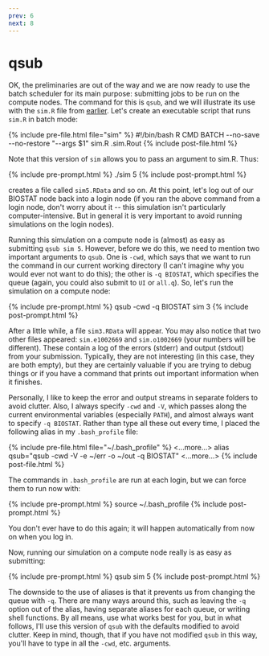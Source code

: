 ```yaml
---
prev: 6
next: 8
---
```


# qsub

OK, the preliminaries are out of the way and we are now ready to use the batch scheduler for its main purpose: submitting jobs to be run on the compute nodes.  The command for this is `qsub`, and we will illustrate its use with the `sim.R` file from [earlier](ii.html).  Let's create an executable script that runs `sim.R` in batch mode:

{% include pre-file.html file="sim" %}
#!/bin/bash
R CMD BATCH --no-save --no-restore "--args $1" sim.R .sim.Rout
{% include post-file.html %}

Note that this version of `sim` allows you to pass an argument to sim.R.  Thus:

{% include pre-prompt.html %}
./sim 5
{% include post-prompt.html %}

creates a file called `sim5.RData` and so on.  At this point, let's log out of our BIOSTAT node back into a login node (if you ran the above command from a login node, don't worry about it -- this simulation isn't particularly computer-intensive.  But in general it is very important to avoid running simulations on the login nodes).

Running this simulation on a compute node is (almost) as easy as submitting `qsub sim 5`.  However, before we do this, we need to mention two important arguments to `qsub`.  One is `-cwd`, which says that we want to run the command in our current working directory (I can't imagine why you would ever not want to do this); the other is `-q BIOSTAT`, which specifies the queue (again, you could also submit to `UI` or `all.q`).  So, let's run the simulation on a compute node:

{% include pre-prompt.html %}
qsub -cwd -q BIOSTAT sim 3
{% include post-prompt.html %}

After a little while, a file `sim3.RData` will appear.  You may also notice that two other files appeared: `sim.e1002669` and `sim.o1002669` (your numbers will be different).  These contain a log of the errors (stderr) and output (stdout) from your submission.  Typically, they are not interesting (in this case, they are both empty), but they are certainly valuable if you are trying to debug things or if you have a command that prints out important information when it finishes.

Personally, I like to keep the error and output streams in separate folders to avoid clutter.  Also, I always specify `-cwd` and `-V`, which passes along the current environmental variables (especially `PATH`), and almost always want to specify `-q BIOSTAT`.  Rather than type all these out every time, I placed the following alias in my `.bash_profile` file:

{% include pre-file.html file="~/.bash_profile" %}
<...more...>
alias qsub="qsub -cwd -V -e ~/err -o ~/out -q BIOSTAT"
<...more...>
{% include post-file.html %}

The commands in `.bash_profile` are run at each login, but we can force them to run now with:

{% include pre-prompt.html %}
source ~/.bash_profile
{% include post-prompt.html %}

You don't ever have to do this again; it will happen automatically from now on when you log in.

Now, running our simulation on a compute node really is as easy as submitting:

{% include pre-prompt.html %}
qsub sim 5
{% include post-prompt.html %}

The downside to the use of aliases is that it prevents us from changing the queue with `-q`.  There are many ways around this, such as leaving the `-q` option out of the alias, having separate aliases for each queue, or writing shell functions.  By all means, use what works best for you, but in what follows, I'll use this version of `qsub` with the defaults modified to avoid clutter.  Keep in mind, though, that if you have not modified `qsub` in this way, you'll have to type in all the `-cwd`, etc. arguments.
